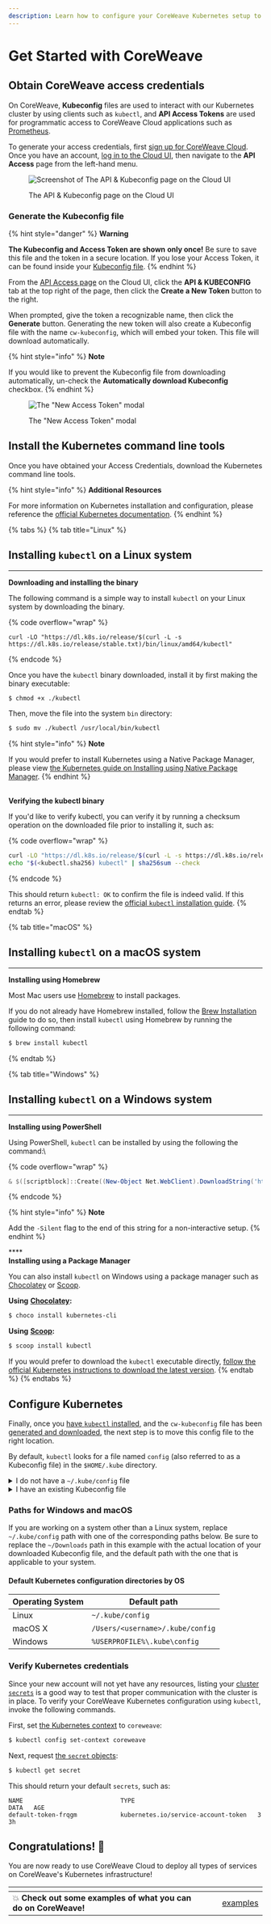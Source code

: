 ```yaml
---
description: Learn how to configure your CoreWeave Kubernetes setup to access the Cloud
---
```


# Get Started with CoreWeave

## Obtain CoreWeave access credentials

On CoreWeave, **Kubeconfig** files are used to interact with our Kubernetes cluster by using clients such as `kubectl`, and **API Access Tokens** are used for programmatic access to CoreWeave Cloud applications such as [Prometheus](../../coreweave-kubernetes/prometheus/).

To generate your access credentials, first [sign up for CoreWeave Cloud](https://cloud.coreweave.com/request-account). Once you have an account, [log in to the Cloud UI](https://cloud.coreweave.com), then navigate to the **API Access** page from the left-hand menu.

<figure><img src="../.gitbook/assets/image (7) (2).png" alt="Screenshot of The API &#x26; Kubeconfig page on the Cloud UI"><figcaption><p>The API &#x26; Kubeconfig page on the Cloud UI</p></figcaption></figure>

### Generate the Kubeconfig file

{% hint style="danger" %}
**Warning**

**The Kubeconfig and Access Token are shown** **only once!** Be sure to save this file and the token in a secure location. If you lose your Access Token, it can be found inside your [Kubeconfig file](getting-started.md#configure-kubernetes).
{% endhint %}

From the [API Access page](https://cloud.coreweave.com/api-access) on the Cloud UI, click the **API & KUBECONFIG** tab at the top right of the page, then click the **Create a New Token** button to the right.

When prompted, give the token a recognizable name, then click the **Generate** button. Generating the new token will also create a Kubeconfig file with the name `cw-kubeconfig`, which will embed your token. This file will download automatically.

{% hint style="info" %}
**Note**

If you would like to prevent the Kubeconfig file from downloading automatically, un-check the **Automatically download Kubeconfig** checkbox.
{% endhint %}

<figure><img src="../.gitbook/assets/image (4) (1).png" alt="The &#x22;New Access Token&#x22; modal"><figcaption><p>The "New Access Token" modal</p></figcaption></figure>

## Install the Kubernetes command line tools

Once you have obtained your Access Credentials, download the Kubernetes command line tools.

{% hint style="info" %}
**Additional Resources**

For more information on Kubernetes installation and configuration, please reference the [official Kubernetes documentation](https://kubernetes.io/docs/tasks/tools/install-kubectl/).
{% endhint %}

{% tabs %}
{% tab title="Linux" %}
## Installing `kubectl` on a Linux system

****

**Downloading and installing the binary**

The following command is a simple way to install `kubectl` on your Linux system by downloading the binary.

{% code overflow="wrap" %}
```
curl -LO "https://dl.k8s.io/release/$(curl -L -s https://dl.k8s.io/release/stable.txt)/bin/linux/amd64/kubectl"
```
{% endcode %}

Once you have the `kubectl` binary downloaded, install it by first making the binary executable:

```bash
$ chmod +x ./kubectl
```

Then, move the file into the system `bin` directory:

```bash
$ sudo mv ./kubectl /usr/local/bin/kubectl
```



{% hint style="info" %}
**Note**

If you would prefer to install Kubernetes using a Native Package Manager, please view [the Kubernetes guide on Installing using Native Package Manager](https://kubernetes.io/docs/tasks/tools/install-kubectl-linux/#install-using-native-package-management).
{% endhint %}

\
**Verifying the kubectl binary**

If you'd like to verify kubectl, you can verify it by running a checksum operation on the downloaded file prior to installing it, such as:

{% code overflow="wrap" %}
```bash
curl -LO "https://dl.k8s.io/release/$(curl -L -s https://dl.k8s.io/release/stable.txt)/bin/linux/amd64/kubectl"
echo "$(<kubectl.sha256) kubectl" | sha256sum --check
```
{% endcode %}



This should return `kubectl: OK` to confirm the file is indeed valid. If this returns an error, please review the [official `kubectl` installation guide](https://kubernetes.io/docs/tasks/tools/install-kubectl-linux/).
{% endtab %}

{% tab title="macOS" %}
## Installing `kubectl` on a macOS system

****

**Installing using Homebrew**

Most Mac users use [Homebrew](https://brew.sh) to install packages.

If you do not already have Homebrew installed, follow the [Brew Installation](https://brew.sh) guide to do so, then install `kubectl` using Homebrew by running the following command:

```bash
$ brew install kubectl
```
{% endtab %}

{% tab title="Windows" %}
## Installing `kubectl` on a Windows system

****

**Installing using PowerShell**

Using PowerShell, `kubectl` can be installed by using the following the command:\


{% code overflow="wrap" %}
```powershell
& $([scriptblock]::Create((New-Object Net.WebClient).DownloadString('https://raw.githubusercontent.com/coreweave/kubernetes-cloud/master/getting-started/k8ctl_setup.ps1')))
```
{% endcode %}



{% hint style="info" %}
**Note**

Add the `-Silent` flag to the end of this string for a non-interactive setup.
{% endhint %}

****\
**Installing using a Package Manager**

You can also install `kubectl` on Windows using a package manager such as [Chocolatey](https://chocolatey.org) or [Scoop](https://scoop.sh).



**Using** [**Chocolatey**](https://chocolatey.org)**:**

```powershell
$ choco install kubernetes-cli
```

**Using** [**Scoop**](https://scoop.sh)**:**

```powershell
$ scoop install kubectl
```

If you would prefer to download the `kubectl` executable directly, [follow the official Kubernetes instructions to download the latest version](https://kubernetes.io/docs/tasks/tools/install-kubectl-windows/#install-kubectl-binary-with-curl-on-windows).
{% endtab %}
{% endtabs %}

## Configure Kubernetes

Finally, once you [have `kubectl` installed](getting-started.md#installing-the-kubernetes-command-line-tools), and the `cw-kubeconfig` file has been [generated and downloaded](getting-started.md#generate-the-kubeconfig-file), the next step is to move this config file to the right location.

By default, `kubectl` looks for a file named `config` (also referred to as a Kubeconfig file) in the `$HOME/.kube` directory.

<details>

<summary>I do not have a <code>~/.kube/config</code> file</summary>

If this is your first time using Kubernetes, or you're using a system that has never had Kubernetes configured before, you probably don't have a Kubeconfig file. You can check to see if you do by inspecting the Kubeconfig default path:

```bash
ls ~/.kube/config
```

If you **do not** have a Kubeconfig file, all you need to do is create the `~/.kube` directory if it does not already exist, and then move the downloaded `cw-kubeconfig` to the `~/.kube/config` path:

```bash
mkdir ~/.kube && mv ~/Downloads/cw-kubeconfig ~/.kube/config
```

If for some reason you would like to use a different path for the config file for your cluster, you can export the `$KUBECONFIG` environment variable. For example:

```bash
export KUBECONFIG=~/.kube/cw-kubeconfig
```

Or, you can specify a path using the `--kubeconfig` option with `kubectl`.

</details>

<details>

<summary>I have an existing Kubeconfig file</summary>

If you **already have an existing Kubeconfig file,** you can install the CoreWeave Kubernetes credentials by merging the `cw-kubeconfig` file into `~/.kube/config`.

To do this, first create a backup copy of the original Kubeconfig file:

```shell
$ cp ~/.kube/config ~/.kube/config.bak
```

Next, merge the downloaded `cw-kubeconfig` file into the file at the default path using `kubectl`:

```bash
$ KUBECONFIG=~/.kube/config:~/Downloads/cw-kubeconfig \
kubectl config view --merge --flatten > ~/.kube/config
```

</details>

### Paths for Windows and macOS

If you are working on a system other than a Linux system, replace `~/.kube/config` path with one of the corresponding paths below. Be sure to replace the `~/Downloads` path in this example with the actual location of your downloaded Kubeconfig file, and the default path with the one that is applicable to your system.

#### Default Kubernetes configuration directories by OS

| Operating System | Default path                     |
| ---------------- | -------------------------------- |
| Linux            | `~/.kube/config`                 |
| macOS X          | `/Users/<username>/.kube/config` |
| Windows          | `%USERPROFILE%\.kube\config`     |

### Verify Kubernetes credentials

Since your new account will not yet have any resources, listing your [cluster `secrets`](https://kubernetes.io/docs/concepts/configuration/secret/) is a good way to test that proper communication with the cluster is in place. To verify your CoreWeave Kubernetes configuration using `kubectl`, invoke the following commands.

First, set [the Kubernetes context](https://kubernetes.io/docs/concepts/configuration/organize-cluster-access-kubeconfig/#context) to `coreweave`:

```bash
$ kubectl config set-context coreweave
```

Next, request [the `secret` objects](https://kubernetes.io/docs/concepts/configuration/secret/):

```bash
$ kubectl get secret
```

This should return your default `secrets`, such as:

```
NAME                           TYPE                                  DATA   AGE
default-token-frqgm            kubernetes.io/service-account-token   3      3h
```

## Congratulations! :tada:

You are now ready to use CoreWeave Cloud to deploy all types of services on CoreWeave's Kubernetes infrastructure!

<table data-card-size="large" data-view="cards"><thead><tr><th></th><th></th><th></th><th data-hidden data-card-target data-type="content-ref"></th></tr></thead><tbody><tr><td><span data-gb-custom-inline data-tag="emoji" data-code="1f4a5">💥</span> <strong>Check out some examples of what you can do on CoreWeave!</strong></td><td></td><td></td><td><a href="../../coreweave-kubernetes/examples/">examples</a></td></tr></tbody></table>
